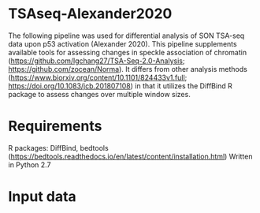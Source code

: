 # TSAseq-Alexander2020
The following pipeline was used for differential analysis of SON TSA-seq data upon p53 activation (Alexander 2020). This pipeline supplements available tools for assessing changes in speckle association of chromatin (https://github.com/lgchang27/TSA-Seq-2.0-Analysis; https://github.com/zocean/Norma). It differs from other analysis methods (https://www.biorxiv.org/content/10.1101/824433v1.full; https://doi.org/10.1083/jcb.201807108) in that it utilizes the DiffBind R package to assess changes over multiple window sizes. 

# Requirements
 R packages: DiffBind,
 bedtools (https://bedtools.readthedocs.io/en/latest/content/installation.html)
 Written in Python 2.7

# Input data

